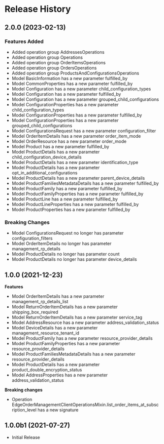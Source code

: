 # Release History

## 2.0.0 (2023-02-13)

### Features Added

  - Added operation group AddressesOperations
  - Added operation group Operations
  - Added operation group OrderItemsOperations
  - Added operation group OrdersOperations
  - Added operation group ProductsAndConfigurationsOperations
  - Model BasicInformation has a new parameter fulfilled_by
  - Model CommonProperties has a new parameter fulfilled_by
  - Model Configuration has a new parameter child_configuration_types
  - Model Configuration has a new parameter fulfilled_by
  - Model Configuration has a new parameter grouped_child_configurations
  - Model ConfigurationProperties has a new parameter child_configuration_types
  - Model ConfigurationProperties has a new parameter fulfilled_by
  - Model ConfigurationProperties has a new parameter grouped_child_configurations
  - Model ConfigurationsRequest has a new parameter configuration_filter
  - Model OrderItemDetails has a new parameter order_item_mode
  - Model OrderResource has a new parameter order_mode
  - Model Product has a new parameter fulfilled_by
  - Model ProductDetails has a new parameter child_configuration_device_details
  - Model ProductDetails has a new parameter identification_type
  - Model ProductDetails has a new parameter opt_in_additional_configurations
  - Model ProductDetails has a new parameter parent_device_details
  - Model ProductFamiliesMetadataDetails has a new parameter fulfilled_by
  - Model ProductFamily has a new parameter fulfilled_by
  - Model ProductFamilyProperties has a new parameter fulfilled_by
  - Model ProductLine has a new parameter fulfilled_by
  - Model ProductLineProperties has a new parameter fulfilled_by
  - Model ProductProperties has a new parameter fulfilled_by

### Breaking Changes

  - Model ConfigurationsRequest no longer has parameter configuration_filters
  - Model OrderItemDetails no longer has parameter management_rp_details
  - Model ProductDetails no longer has parameter count
  - Model ProductDetails no longer has parameter device_details

## 1.0.0 (2021-12-23)

**Features**

  - Model OrderItemDetails has a new parameter management_rp_details_list
  - Model ReturnOrderItemDetails has a new parameter shipping_box_required
  - Model ReturnOrderItemDetails has a new parameter service_tag
  - Model AddressResource has a new parameter address_validation_status
  - Model DeviceDetails has a new parameter management_resource_tenant_id
  - Model ProductFamily has a new parameter resource_provider_details
  - Model ProductFamilyProperties has a new parameter resource_provider_details
  - Model ProductFamiliesMetadataDetails has a new parameter resource_provider_details
  - Model ProductDetails has a new parameter product_double_encryption_status
  - Model AddressProperties has a new parameter address_validation_status

**Breaking changes**

  - Operation EdgeOrderManagementClientOperationsMixin.list_order_items_at_subscription_level has a new signature

## 1.0.0b1 (2021-07-27)

* Initial Release

